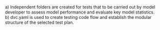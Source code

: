 a) Independent folders are created for tests that to be carried out by model developer to assess 
model performance and evaluate key model statistics.
b) dvc.yaml is used to create testing code flow and establish the modular structure of the selected test plan.